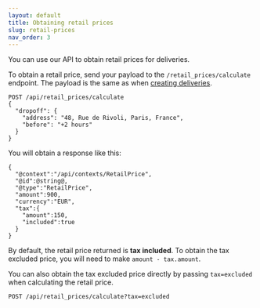 ```yaml
---
layout: default
title: Obtaining retail prices
slug: retail-prices
nav_order: 3
---
```


You can use our API to obtain retail prices for deliveries.

To obtain a retail price, send your payload to the `/retail_prices/calculate` endpoint. The payload is the same as when [creating deliveries](deliveries.md).

```
POST /api/retail_prices/calculate
{
  "dropoff": {
    "address": "48, Rue de Rivoli, Paris, France",
    "before": "+2 hours"
  }
}
```

You will obtain a response like this:

```
{
  "@context":"/api/contexts/RetailPrice",
  "@id":@string@,
  "@type":"RetailPrice",
  "amount":900,
  "currency":"EUR",
  "tax":{
    "amount":150,
    "included":true
  }
}
```

By default, the retail price returned is **tax included**.
To obtain the tax excluded price, you will need to make `amount - tax.amount`.

You can also obtain the tax excluded price directly by passing `tax=excluded` when calculating the retail price.

```
POST /api/retail_prices/calculate?tax=excluded
```

